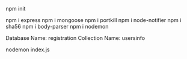 npm init

<!-- Install all the dependencies -->

npm i express
npm i mongoose
npm i portkill
npm i node-notifier
npm i sha56
npm i body-parser
npm i nodemon

<!-- Create a database on mongo db -->

Database Name: registration
Collection Name: usersinfo

<!-- Run the index.js file -->

nodemon index.js
